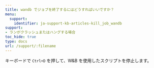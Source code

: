 ```yaml
---
title: wandb でジョブを終了するにはどうすればいいですか？
menu:
  support:
    identifier: ja-support-kb-articles-kill_job_wandb
support:
- ランがクラッシュまたはハングする場合
toc_hide: true
type: docs
url: /support/:filename
---
```


キーボードで `Ctrl+D` を押して、W&B を使用したスクリプトを停止します。